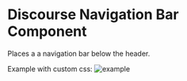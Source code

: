 # Discourse Navigation Bar Component

Places a a navigation bar below the header.

Example with custom css:
![example](example.png)